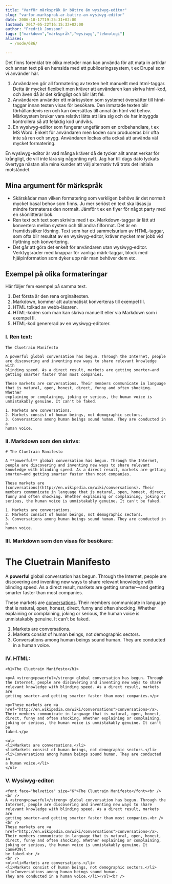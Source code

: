 ```yaml
---
title: "Varför märkspråk är bättre än wysiwyg-editor"
slug: "varfor-marksprak-ar-battre-an-wysiwyg-editor"
date: 2006-10-17T19:25:31+02:00
lastmod: 2017-05-22T16:15:32+02:00
author: "Fredrik Jonsson"
tags: ["markdown","märkspråk","wysiwyg","teknologi"]
aliases:
  - /node/686/

---
```




Det finns förenklat tre olika metoder man kan använda för att mata in artiklar och annan text på en hemsida med ett publiceringssystem, t ex Drupal som vi använder här.

1. Användaren gör all formatering av texten helt manuellt med html-taggar. Detta är mycket flexibelt men kräver att användaren kan skriva html-kod, och även då är det krångligt och blir lätt fel.
2. Användaren använder ett märksystem som systemet översätter till html-taggar innan texten visas för besökare. Den inmatade texten blir förhållandevis ren och kan översättas till annat än html vid behov. Märksystem brukar vara relativt lätta att lära sig och de har inbyggda kontrollera så att felaktig kod undviks.
3. En wysiwyg-editor som fungerar ungefär som en ordbehandlare, t ex MS Word. Enkelt för användaren men koden som produceras blir ofta inte så ren och snygg. Användaren lockas ofta också att använda väl mycket formatering.

En wysiwyg-editor är vad många kräver då de tycker allt annat verkar för krångligt, de vill inte lära sig någonting nytt. Jag har till dags dato lyckats övertyga nästan alla mina kunder att välj alternativ två trots det initiala motståndet.


## Mina argument för märkspråk

* Skärskådar man vilken formatering som verkligen behövs är det normalt mycket basal behov som finns. Ju mer seriöst en text ska läsas ju mindre formateras den normalt. Jämför t ex en flyer för något party med en skönlitterär bok.
* Ren text och text som skrivits med t ex. Markdown-taggar är lätt att konvertera mellan system och till andra filformat. Det är en framtidssäker lösning. Text som har ett sammelsurium av HTML-taggar, som ofta blir resultat av en wysiwyg-editor, kräver mycket mer jobb vid flyttning och konvertering.
* Det går att göra det enkelt för användaren utan wysiwyg-editor. Verktygsrader med knappar för vanliga märk-taggar, block med hjälpinformation som dyker upp när man behöver dem etc.

## Exempel på olika formateringar

Här följer fem exempel på samma text.

1. Det första är den rena orginaltexten. 
2. Markdown, kommer att automatiskt konverteras till exempel III. 
3. HTML tolkad av webb-läsaren.
4. HTML-koden som man kan skriva manuellt eller via Markdown som i exempel II.
5. HTML-kod genererad av en wysiwyg-editorer.

### I. Ren text:

    The Cluetrain Manifesto

    A powerful global conversation has begun. Through the Internet, people
    are discovering and inventing new ways to share relevant knowledge with
    blinding speed. As a direct result, markets are getting smarter—and
    getting smarter faster than most companies.

    These markets are conversations. Their members communicate in language
    that is natural, open, honest, direct, funny and often shocking. Whether
    explaining or complaining, joking or serious, the human voice is
    unmistakably genuine. It can't be faked.

    1. Markets are conversations.
    2. Markets consist of human beings, not demographic sectors.
    3. Conversations among human beings sound human. They are conducted in a
    human voice.


### II. Markdown som den skrivs:

    # The Cluetrain Manifesto

    A **powerful** global conversation has begun. Through the Internet,
    people are discovering and inventing new ways to share relevant
    knowledge with blinding speed. As a direct result, markets are getting
    smarter—and getting smarter faster than most companies.

    These markets are
    [conversations](http://en.wikipedia.cm/wiki/conversations). Their
    members communicate in language that is natural, open, honest, direct,
    funny and often shocking. Whether explaining or complaining, joking or
    serious, the human voice is unmistakably genuine. It can't be faked.

    1. Markets are conversations.
    2. Markets consist of human beings, not demographic sectors.
    3. Conversations among human beings sound human. They are conducted in a
    human voice.

### III. Markdown som den visas för besökare:

# The Cluetrain Manifesto

A **powerful** global conversation has begun. Through the Internet, people are discovering and inventing new ways to share relevant knowledge with blinding speed. As a direct result, markets are getting smarter—and getting smarter faster than most companies.

These markets are [conversations](http://en.wikipedia.cm/wiki/conversations). Their members communicate in language that is natural, open, honest, direct, funny and often shocking. Whether explaining or complaining, joking or serious, the human voice is unmistakably genuine. It can't be faked.

1. Markets are conversations.
2. Markets consist of human beings, not demographic sectors.
3. Conversations among human beings sound human. They are conducted in a human voice.


### IV. HTML:

    <h1>The Cluetrain Manifesto</h1>

    <p>A <strong>powerful</strong> global conversation has begun. Through
    the Internet, people are discovering and inventing new ways to share
    relevant knowledge with blinding speed. As a direct result, markets are
    getting smarter—and getting smarter faster than most companies.</p>

    <p>These markets are <a
    href="http://en.wikipedia.cm/wiki/conversations">conversations</a>.
    Their members communicate in language that is natural, open, honest,
    direct, funny and often shocking. Whether explaining or complaining,
    joking or serious, the human voice is unmistakably genuine. It can't be
    faked.</p>

    <ul>
    <li>Markets are conversations.</li>
    <li>Markets consist of human beings, not demographic sectors.</li>
    <li>Conversations among human beings sound human. They are conducted in
    a human voice.</li>
    </ul>


### V. Wysiwyg-editor:

    <font face="helvetica" size="6">The Cluetrain Manifesto</font><br />
    <br />
    A <strong>powerful</strong> global conversation has begun. Through the
    Internet, people are discovering and inventing new ways to share
    relevant knowledge with blinding speed. As a direct result, markets are
    getting smarter—and getting smarter faster than most companies.<br />
    <br />
    These markets are <a
    href="http://en.wikipedia.cm/wiki/conversations">conversations</a>.
    Their members communicate in language that is natural, open, honest,
    direct, funny and often shocking. Whether explaining or complaining,
    joking or serious, the human voice is unmistakably genuine. It can&#39;t
    be faked.<br />
    <br />
    <ol><li>Markets are conversations.</li>
    <li>Markets consist of human beings, not demographic sectors.</li>
    <li>Conversations among human beings sound human. 
    They are conducted in a human voice.</li></ol><br />


